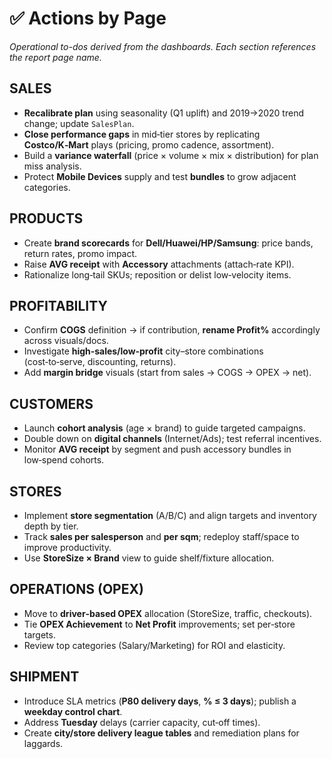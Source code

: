 # ✅ Actions by Page

_Operational to-dos derived from the dashboards. Each section references the report page name._

## SALES
- **Recalibrate plan** using seasonality (Q1 uplift) and 2019→2020 trend change; update `SalesPlan`.
- **Close performance gaps** in mid‑tier stores by replicating **Costco/K‑Mart** plays (pricing, promo cadence, assortment).
- Build a **variance waterfall** (price × volume × mix × distribution) for plan miss analysis.
- Protect **Mobile Devices** supply and test **bundles** to grow adjacent categories.

## PRODUCTS
- Create **brand scorecards** for **Dell/Huawei/HP/Samsung**: price bands, return rates, promo impact.
- Raise **AVG receipt** with **Accessory** attachments (attach‑rate KPI).
- Rationalize long‑tail SKUs; reposition or delist low‑velocity items.

## PROFITABILITY
- Confirm **COGS** definition → if contribution, **rename Profit%** accordingly across visuals/docs.
- Investigate **high‑sales/low‑profit** city–store combinations (cost‑to‑serve, discounting, returns).
- Add **margin bridge** visuals (start from sales → COGS → OPEX → net).

## CUSTOMERS
- Launch **cohort analysis** (age × brand) to guide targeted campaigns.
- Double down on **digital channels** (Internet/Ads); test referral incentives.
- Monitor **AVG receipt** by segment and push accessory bundles in low‑spend cohorts.

## STORES
- Implement **store segmentation** (A/B/C) and align targets and inventory depth by tier.
- Track **sales per salesperson** and **per sqm**; redeploy staff/space to improve productivity.
- Use **StoreSize × Brand** view to guide shelf/fixture allocation.

## OPERATIONS (OPEX)
- Move to **driver‑based OPEX** allocation (StoreSize, traffic, checkouts).
- Tie **OPEX Achievement** to **Net Profit** improvements; set per‑store targets.
- Review top categories (Salary/Marketing) for ROI and elasticity.

## SHIPMENT
- Introduce SLA metrics (**P80 delivery days**, **% ≤ 3 days**); publish a **weekday control chart**.
- Address **Tuesday** delays (carrier capacity, cut‑off times).
- Create **city/store delivery league tables** and remediation plans for laggards.
